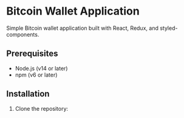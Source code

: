 # Bitcoin Wallet Application

Simple Bitcoin wallet application built with React, Redux, and styled-components.

## Prerequisites

- Node.js (v14 or later)
- npm (v6 or later)

## Installation

1. Clone the repository: